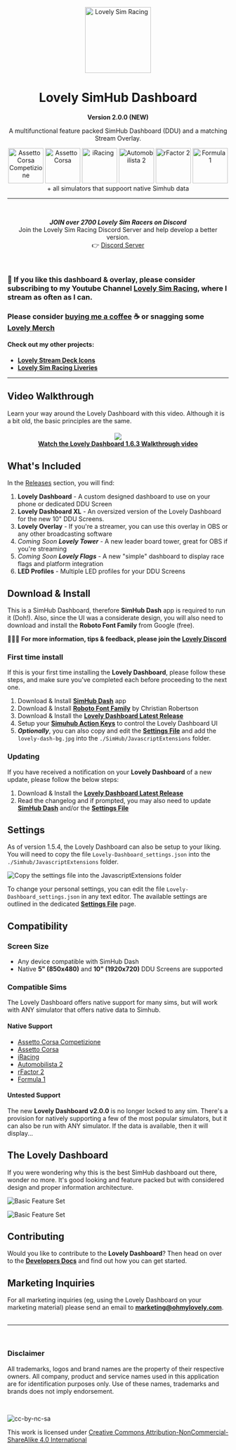 <p align="center">
<img width="150" height="150" alt="Lovely Sim Racing" src="docs/images/lr-logo-small.png">
</p>

<h1 align="center">Lovely SimHub Dashboard</h1>
<p align="center"><strong>Version 2.0.0 (NEW)</strong></p>

<p align="center">
A multifunctional feature packed SimHub Dashboard (DDU) and a matching Stream Overlay.
</p>

<p align="center">
<img width="80" height="80" alt="Assetto Corsa Competizione" src="docs/images/icon-acc.png">
<img width="80" height="80" alt="Assetto Corsa" src="docs/images/icon-ac.png">
<img width="80" height="80" alt="iRacing" src="docs/images/icon-iracing.png">
<img width="80" height="80" alt="Automobilista 2" src="docs/images/icon-ams2.png">
<img width="80" height="80" alt="rFactor 2" src="docs/images/icon-rf2.png">
<img width="80" height="80" alt="Formula 1" src="docs/images/icon-f1.png"></br>
<span>+ all simulators that suppoort native Simhub data</span>
</p>
 
---
 
<br/>

<div align="center">
<p><strong><em>JOIN over 2700 Lovely Sim Racers on Discord</em></strong><br/>
Join the Lovely Sim Racing Discord Server and help develop a better version.<br/>
👉 <a href="http://j76.me/LSRDiscord">Discord Server</a></p>
</div>
 
<br/>

### 🔌 If you like this dashboard & overlay, please consider subscribing to my Youtube Channel [Lovely Sim Racing](http://j76.me/LSR), where I stream as often as I can.

### Please consider [buying me a coffee](http://j76.me/BuyMeCoffee) :coffee: or snagging some [Lovely Merch](http://j76.me/LSRStore) 

#### Check out my other projects:
* [**Lovely Stream Deck Icons**](http://j76.me/LSRIcons)
* [**Lovely Sim Racing Liveries**](http://j76.me/LSRLivery)

---

## Video Walkthrough

Learn your way around the Lovely Dashboard with this video. Although it is a bit old, the basic principles are the same.
<h4 align="center">
<a href="https://youtu.be/1XCZ4Z6RqOA">
<img src="docs/images/LSRM - Lovely Dashboard Walkthrough.jpg" /><br/>
Watch the Lovely Dashboard 1.6.3 Walkthrough video
</a>
</h4> 

## What's Included
In the [Releases](https://github.com/cdemetriadis/lovely-dashboard/releases) section, you will find:

1. **Lovely Dashboard** - A custom designed dashboard to use on your phone or dedicated DDU Screen
2. **Lovely Dashboard XL** - An oversized version of the Lovely Dashboard for the new 10" DDU Screens.
3. **Lovely Overlay** - If you're a streamer, you can use this overlay in OBS or any other broadcasting software
4. *Coming Soon* ***Lovely Tower*** - A new leader board tower, great for OBS if you're streaming 
5. *Coming Soon* ***Lovely Flags*** - A new "simple" dashboard to display race flags and platform integration
6. **LED Profiles** - Multiple LED profiles for your DDU Screens

## Download & Install
This is a SimHub Dashboard, therefore **SimHub Dash** app is required to run it (Doh!). Also, since the UI was a considerate design, you will also need to download and install the **Roboto Font Family** from Google (free).

:people_holding_hands: **For more information, tips & feedback, please join the [Lovely Discord](http://j76.me/LSRDiscord)**

### First time install
If this is your first time installing the **Lovely Dashboard**, please follow these steps, and make sure you've completed each before proceeding to the next one.

1. Download & Install [**SimHub Dash**](https://www.simhubdash.com) app
2. Download & Install [**Roboto Font Family**](https://fonts.google.com/specimen/Roboto) by Christian Robertson
3. Download & Install the [**Lovely Dashboard Latest Release**](https://github.com/cdemetriadis/lovely-dashboard/releases)
4. Setup your [**Simuhub Action Keys**](./docs/actions.md) to control the Lovely Dashboard UI
5. ***Optionally***, you can also copy and edit the [**Settings File**](./docs/settings.md) and add the `lovely-dash-bg.jpg` into the `./SimHub/JavascriptExtensions` folder.

### Updating
If you have received a notification on your **Lovely Dashboard** of a new update, please follow the below steps:

1. Download & Install the [**Lovely Dashboard Latest Release**](https://github.com/cdemetriadis/lovely-dashboard/releases)
2. Read the changelog and if prompted, you may also need to update [**SimHub Dash**](https://www.simhubdash.com) and/or the [**Settings File**](./docs/settings.md)

## Settings
As of version 1.5.4, the Lovely Dashboard can also be setup to your liking. You will need to copy the file `Lovely-Dashboard_settings.json` into the `./Simhub/JavascriptExtensions` folder. 

![Copy the settings file into the JavascriptExtensions folder](docs/images/settings-file.png)

To change your personal settings, you can edit the file `Lovely-Dashboard_settings.json` in any text editor. The available settings are outlined in the dedicated [**Settings File**](./docs/settings.md) page.
  
## Compatibility

### Screen Size
* Any device compatible with SimHub Dash
* Native **5" (850x480)** and **10" (1920x720)** DDU Screens are supported

### Compatible Sims
The Lovely Dashboard offers native support for many sims, but will work with ANY simulator that offers native data to Simhub.

#### Native Support

* [Assetto Corsa Competizione](https://assettocorsa.gg/assetto-corsa-competizione/)
* [Assetto Corsa](https://assettocorsa.gg/assetto-corsa/)
* [iRacing](https://www.iracing.com)
* [Automobilista 2](https://www.game-automobilista2.com)
* [rFactor 2](https://www.studio-397.com/rfactor2/)
* [Formula 1](https://www.ea.com/en-gb/games/f1/)

#### Untested Support

The new **Lovely Dashboard v2.0.0** is no longer locked to any sim. There's a provision for natively supporting a few of the most popular simulators, but it can also be run with ANY simulator. If the data is available, then it will display...

## The Lovely Dashboard
If you were wondering why this is the best SimHub dashboard out there, wonder no more. It's good looking and feature packed but with considered design and proper information architecture. 


![Basic Feature Set](docs/images/Primary.png)

![Basic Feature Set](docs/images/AllFeatures.png)

## Contributing
Would you like to contribute to the **Lovely Dashboard**? Then head on over to the [**Developers Docs**](docs/developers.md) and find out how you can get started.

## Marketing Inquiries
For all marketing inquiries (eg, using the Lovely Dashboard on your marketing material) please send an email to [**marketing@ohmylovely.com**](mailto:marketing@ohmylovely.com).
<br/><br/>

---

<br/>

### Disclaimer

All trademarks, logos and brand names are the property of their respective owners. All company, product and service names used in this application are for identification purposes only. Use of these names, trademarks and brands does not imply endorsement.

<br/>

![cc-by-nc-sa](https://mirrors.creativecommons.org/presskit/buttons/88x31/svg/by-nc-sa.svg)

This work is licensed under [Creative Commons Attribution-NonCommercial-ShareAlike 4.0 International](http://creativecommons.org/licenses/by-nc-sa/4.0/)
